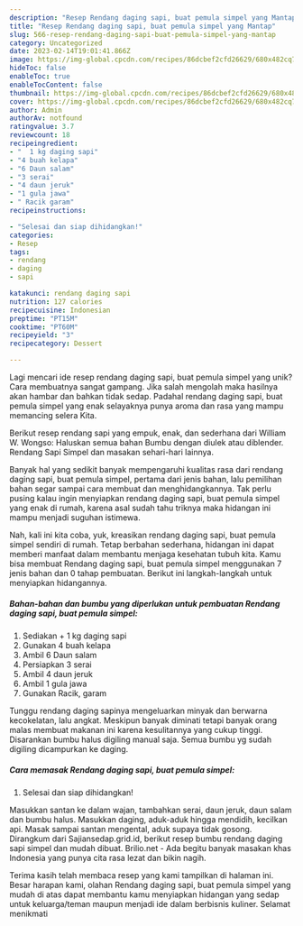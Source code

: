 ```yaml
---
description: "Resep Rendang daging sapi, buat pemula simpel yang Mantap"
title: "Resep Rendang daging sapi, buat pemula simpel yang Mantap"
slug: 566-resep-rendang-daging-sapi-buat-pemula-simpel-yang-mantap
category: Uncategorized
date: 2023-02-14T19:01:41.866Z
image: https://img-global.cpcdn.com/recipes/86dcbef2cfd26629/680x482cq70/rendang-daging-sapi-buat-pemula-simpel-foto-resep-utama.jpg
hideToc: false
enableToc: true
enableTocContent: false
thumbnail: https://img-global.cpcdn.com/recipes/86dcbef2cfd26629/680x482cq70/rendang-daging-sapi-buat-pemula-simpel-foto-resep-utama.jpg
cover: https://img-global.cpcdn.com/recipes/86dcbef2cfd26629/680x482cq70/rendang-daging-sapi-buat-pemula-simpel-foto-resep-utama.jpg
author: Admin
authorAv: notfound
ratingvalue: 3.7
reviewcount: 18
recipeingredient:
- "  1 kg daging sapi"
- "4 buah kelapa"
- "6 Daun salam"
- "3 serai"
- "4 daun jeruk"
- "1 gula jawa"
- " Racik garam"
recipeinstructions:

- "Selesai dan siap dihidangkan!"
categories:
- Resep
tags:
- rendang
- daging
- sapi

katakunci: rendang daging sapi 
nutrition: 127 calories
recipecuisine: Indonesian
preptime: "PT15M"
cooktime: "PT60M"
recipeyield: "3"
recipecategory: Dessert

---
```





Lagi mencari ide resep rendang daging sapi, buat pemula simpel yang unik? Cara membuatnya sangat gampang. Jika salah mengolah maka hasilnya akan hambar dan bahkan tidak sedap. Padahal rendang daging sapi, buat pemula simpel yang enak selayaknya punya aroma dan rasa yang mampu memancing selera Kita.





Berikut resep rendang sapi yang empuk, enak, dan sederhana dari William W. Wongso: Haluskan semua bahan Bumbu dengan diulek atau diblender. Rendang Sapi Simpel dan masakan sehari-hari lainnya.

Banyak hal yang sedikit banyak mempengaruhi kualitas rasa dari rendang daging sapi, buat pemula simpel, pertama dari jenis bahan, lalu pemilihan bahan segar sampai cara membuat dan menghidangkannya. Tak perlu pusing kalau ingin menyiapkan rendang daging sapi, buat pemula simpel yang enak di rumah, karena asal sudah tahu triknya maka hidangan ini mampu menjadi suguhan istimewa.






Nah, kali ini kita coba, yuk, kreasikan rendang daging sapi, buat pemula simpel sendiri di rumah. Tetap berbahan sederhana, hidangan ini dapat memberi manfaat dalam membantu menjaga kesehatan tubuh kita. Kamu bisa membuat Rendang daging sapi, buat pemula simpel menggunakan 7 jenis bahan dan 0 tahap pembuatan. Berikut ini langkah-langkah untuk menyiapkan hidangannya.

<!--inarticleads1-->

##### Bahan-bahan dan bumbu yang diperlukan untuk pembuatan Rendang daging sapi, buat pemula simpel:

1. Sediakan  + 1 kg daging sapi
1. Gunakan 4 buah kelapa
1. Ambil 6 Daun salam
1. Persiapkan 3 serai
1. Ambil 4 daun jeruk
1. Ambil 1 gula jawa
1. Gunakan  Racik, garam


Tunggu rendang daging sapinya mengeluarkan minyak dan berwarna kecokelatan, lalu angkat. Meskipun banyak diminati tetapi banyak orang malas membuat makanan ini karena kesulitannya yang cukup tinggi. Disarankan bumbu halus digiling manual saja. Semua bumbu yg sudah digiling dicampurkan ke daging. 

<!--inarticleads2-->

##### Cara memasak Rendang daging sapi, buat pemula simpel:


1. Selesai dan siap dihidangkan!

Masukkan santan ke dalam wajan, tambahkan serai, daun jeruk, daun salam dan bumbu halus. Masukkan daging, aduk-aduk hingga mendidih, kecilkan api. Masak sampai santan mengental, aduk supaya tidak gosong. Dirangkum dari Sajiansedap.grid.id, berikut resep bumbu rendang daging sapi simpel dan mudah dibuat. Brilio.net - Ada begitu banyak masakan khas Indonesia yang punya cita rasa lezat dan bikin nagih. 

Terima kasih telah membaca resep yang kami tampilkan di halaman ini. Besar harapan kami, olahan Rendang daging sapi, buat pemula simpel yang mudah di atas dapat membantu kamu menyiapkan hidangan yang sedap untuk keluarga/teman maupun menjadi ide dalam berbisnis kuliner. Selamat menikmati

